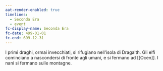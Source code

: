 ```yaml
---
aat-render-enabled: true
timelines:
  - Seconda Era
  - event
fc-display-name: Seconda Era
fc-date: 499-01-01
fc-end: 699-12-31
---
```


I primi draghi, ormai invecchiati, si rifugiano nell'isola di Dragalth. Gli elfi cominciano a nascondersi di fronte agli umani, e si fermano ad [[Ocen]]. I nani si fermano sulle montagne.